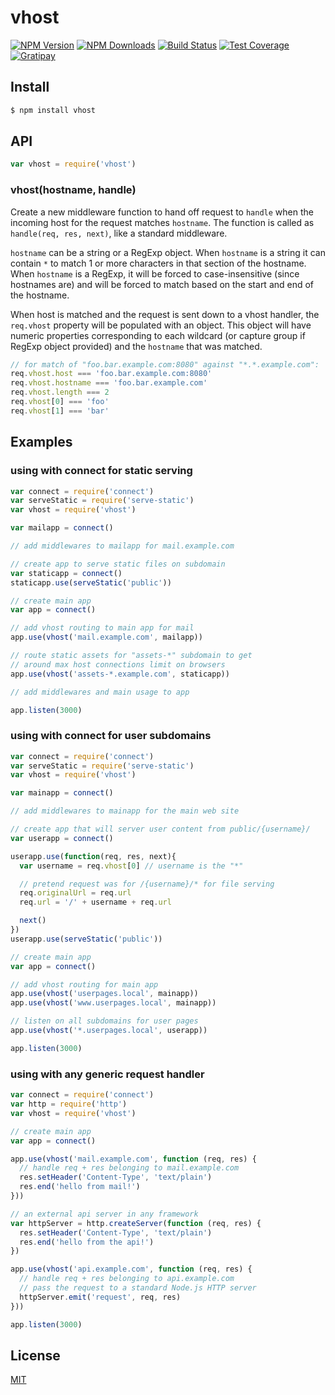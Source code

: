 # vhost

[![NPM Version][npm-image]][npm-url]
[![NPM Downloads][downloads-image]][downloads-url]
[![Build Status][travis-image]][travis-url]
[![Test Coverage][coveralls-image]][coveralls-url]
[![Gratipay][gratipay-image]][gratipay-url]

## Install

```sh
$ npm install vhost
```

## API

```js
var vhost = require('vhost')
```

### vhost(hostname, handle)

Create a new middleware function to hand off request to `handle` when the incoming
host for the request matches `hostname`. The function is called as
`handle(req, res, next)`, like a standard middleware.

`hostname` can be a string or a RegExp object. When `hostname` is a string it can
contain `*` to match 1 or more characters in that section of the hostname. When
`hostname` is a RegExp, it will be forced to case-insensitive (since hostnames are)
and will be forced to match based on the start and end of the hostname.

When host is matched and the request is sent down to a vhost handler, the `req.vhost`
property will be populated with an object. This object will have numeric properties
corresponding to each wildcard (or capture group if RegExp object provided) and the
`hostname` that was matched.

```js
// for match of "foo.bar.example.com:8080" against "*.*.example.com":
req.vhost.host === 'foo.bar.example.com:8080'
req.vhost.hostname === 'foo.bar.example.com'
req.vhost.length === 2
req.vhost[0] === 'foo'
req.vhost[1] === 'bar'
```

## Examples

### using with connect for static serving

```js
var connect = require('connect')
var serveStatic = require('serve-static')
var vhost = require('vhost')

var mailapp = connect()

// add middlewares to mailapp for mail.example.com

// create app to serve static files on subdomain
var staticapp = connect()
staticapp.use(serveStatic('public'))

// create main app
var app = connect()

// add vhost routing to main app for mail
app.use(vhost('mail.example.com', mailapp))

// route static assets for "assets-*" subdomain to get
// around max host connections limit on browsers
app.use(vhost('assets-*.example.com', staticapp))

// add middlewares and main usage to app

app.listen(3000)
```

### using with connect for user subdomains

```js
var connect = require('connect')
var serveStatic = require('serve-static')
var vhost = require('vhost')

var mainapp = connect()

// add middlewares to mainapp for the main web site

// create app that will server user content from public/{username}/
var userapp = connect()

userapp.use(function(req, res, next){
  var username = req.vhost[0] // username is the "*"

  // pretend request was for /{username}/* for file serving
  req.originalUrl = req.url
  req.url = '/' + username + req.url

  next()
})
userapp.use(serveStatic('public'))

// create main app
var app = connect()

// add vhost routing for main app
app.use(vhost('userpages.local', mainapp))
app.use(vhost('www.userpages.local', mainapp))

// listen on all subdomains for user pages
app.use(vhost('*.userpages.local', userapp))

app.listen(3000)
```

### using with any generic request handler

```js
var connect = require('connect')
var http = require('http')
var vhost = require('vhost')

// create main app
var app = connect()

app.use(vhost('mail.example.com', function (req, res) {
  // handle req + res belonging to mail.example.com
  res.setHeader('Content-Type', 'text/plain')
  res.end('hello from mail!')
}))

// an external api server in any framework
var httpServer = http.createServer(function (req, res) {
  res.setHeader('Content-Type', 'text/plain')
  res.end('hello from the api!')
})

app.use(vhost('api.example.com', function (req, res) {
  // handle req + res belonging to api.example.com
  // pass the request to a standard Node.js HTTP server
  httpServer.emit('request', req, res)
}))

app.listen(3000)
```

## License

[MIT](LICENSE)

[npm-image]: https://img.shields.io/npm/v/vhost.svg
[npm-url]: https://npmjs.org/package/vhost
[travis-image]: https://img.shields.io/travis/expressjs/vhost/master.svg
[travis-url]: https://travis-ci.org/expressjs/vhost
[coveralls-image]: https://img.shields.io/coveralls/expressjs/vhost/master.svg
[coveralls-url]: https://coveralls.io/r/expressjs/vhost
[downloads-image]: https://img.shields.io/npm/dm/vhost.svg
[downloads-url]: https://npmjs.org/package/vhost
[gratipay-image]: https://img.shields.io/gratipay/dougwilson.svg
[gratipay-url]: https://gratipay.com/dougwilson/
